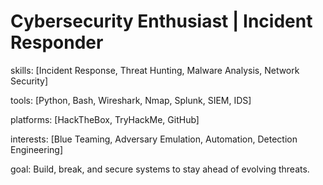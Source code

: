 # Cybersecurity Enthusiast | Incident Responder

skills: [Incident Response, Threat Hunting, Malware Analysis, Network Security]

tools: [Python, Bash, Wireshark, Nmap, Splunk, SIEM, IDS]

platforms: [HackTheBox, TryHackMe, GitHub]

interests: [Blue Teaming, Adversary Emulation, Automation, Detection Engineering]

goal: Build, break, and secure systems to stay ahead of evolving threats.

<!---
Mr-Ash0x/Mr-Ash0x is a ✨ special ✨ repository because its `README.md` (this file) appears on your GitHub profile.
You can click the Preview link to take a look at your changes.
--->
